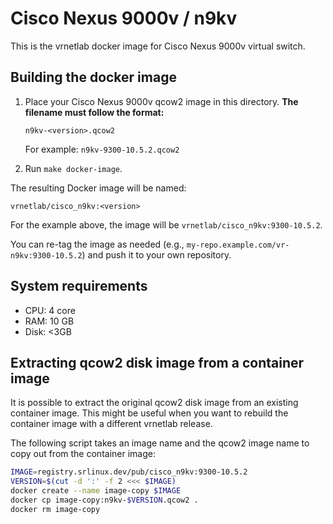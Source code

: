 # Cisco Nexus 9000v / n9kv

This is the vrnetlab docker image for Cisco Nexus 9000v virtual switch.

## Building the docker image

1. Place your Cisco Nexus 9000v qcow2 image in this directory. **The filename must follow the format:**

   ```
   n9kv-<version>.qcow2
   ```

   For example: `n9kv-9300-10.5.2.qcow2`

2. Run `make docker-image`.

The resulting Docker image will be named:

```
vrnetlab/cisco_n9kv:<version>
```

For the example above, the image will be `vrnetlab/cisco_n9kv:9300-10.5.2`.

You can re-tag the image as needed (e.g., `my-repo.example.com/vr-n9kv:9300-10.5.2`) and push it to your own repository.

## System requirements

* CPU: 4 core
* RAM: 10 GB
* Disk: <3GB

## Extracting qcow2 disk image from a container image

It is possible to extract the original qcow2 disk image from an existing container image. This might be useful when you want to rebuild the container image with a different vrnetlab release.

The following script takes an image name and the qcow2 image name to copy out from the container image:

```bash
IMAGE=registry.srlinux.dev/pub/cisco_n9kv:9300-10.5.2
VERSION=$(cut -d ':' -f 2 <<< $IMAGE)
docker create --name image-copy $IMAGE
docker cp image-copy:n9kv-$VERSION.qcow2 .
docker rm image-copy
```
